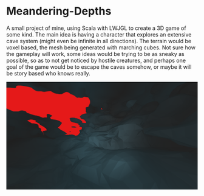 # Meandering-Depths

A small project of mine, using Scala with LWJGL to create a 3D game of some kind. The main idea is having a character that explores an extensive cave system (might even be infinite in all directions). The terrain would be voxel based, the mesh being generated with marching cubes. Not sure how the gameplay will work, some ideas would be trying to be as sneaky as possible, so as to not get noticed by hostile creatures, and perhaps one goal of the game would be to escape the caves somehow, or maybe it will be story based who knows really.

![Screenshot](/src/main/resources/images/md1.png "Screenshot")
